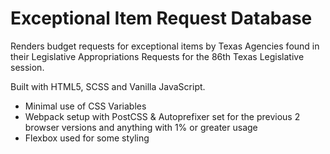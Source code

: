 # Exceptional Item Request Database

Renders budget requests for exceptional items by Texas Agencies found in their Legislative Appropriations Requests for the 86th Texas Legislative session.

Built with HTML5, SCSS and Vanilla JavaScript.

- Minimal use of CSS Variables
- Webpack setup with PostCSS & Autoprefixer set for the previous 2 browser versions and anything with 1% or greater usage
- Flexbox used for some styling
